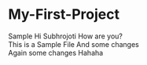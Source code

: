 # My-First-Project
Sample
Hi Subhrojoti How are you?
<br>
This is a Sample File And some changes
<br>
Again some changes
Hahaha
